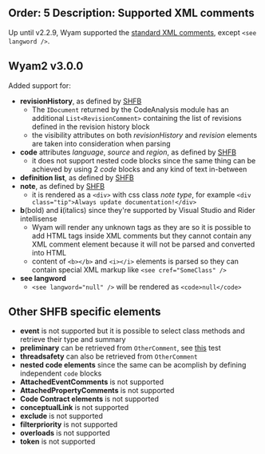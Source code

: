 Order: 5
Description: Supported XML comments
---

Up until v2.2.9, Wyam supported the [standard XML comments](https://docs.microsoft.com/en-us/dotnet/csharp/language-reference/xmldoc/recommended-tags), except ```<see langword />```.

## Wyam2 v3.0.0
Added support for:
- **revisionHistory**, as defined by [SHFB](http://ewsoftware.github.io/XMLCommentsGuide/html/2a973959-9c9a-4b3b-abcb-48bb30382400.htm)
    - The ```IDocument``` returned by the CodeAnalysis module has an additional ```List<RevisionComment>``` containing the list of revisions defined in the revision history block
    - the visibility attributes on both _revisionHistory_ and _revision_ elements are taken into consideration when parsing
- **code** attributes _language_, _source_ and _region_, as defined by [SHFB](http://ewsoftware.github.io/XMLCommentsGuide/html/1abd1992-e3d0-45b4-b43d-91fcfc5e5574.htm)
    - it does not support nested code blocks since the same thing can be achieved by using 2 _code_ blocks and any kind of text in-between
- **definition list**, as defined by [SHFB](http://ewsoftware.github.io/XMLCommentsGuide/html/e433d846-db15-4ac8-a5f5-f3428609ae6c.htm)
- **note**, as defined by [SHFB](http://ewsoftware.github.io/XMLCommentsGuide/html/4302a60f-e4f4-4b8d-a451-5f453c4ebd46.htm)
    - it is rendered as a ```<div>``` with css class _note type_, for example ```<div class="tip">Always update documentation!</div>```
- **b**(bold) and **i**(italics) since they're supported by Visual Studio and Rider intellisense
    - Wyam will render any unknown tags as they are so it is possible to add HTML tags inside XML comments but they cannot contain any XML comment element because it will not be parsed and converted into HTML
    - content of ```<b></b>``` and ```<i></i>``` elements is parsed so they can contain special XML markup like ```<see cref="SomeClass" />```
- **see langword**
    - ```<see langword="null" />``` will be rendered as ```<code>null</code>```

## Other SHFB specific elements

- **event** is not supported but it is possible to select class methods and retrieve their type and summary
- **preliminary** can be retrieved from ```OtherComment```, see [this](https://github.com/Wyam2/wyam/blob/1ae999a995113ee9cc719d709699d6df76a5bb74/tests/extensions/Wyam.CodeAnalysis.Tests/AnalyzeCSharpXmlDocumentationFixture.cs#L166) test
- **threadsafety** can also be retrieved from ```OtherComment```
- **nested code elements** since the same can be acomplish by defining independent ```code``` blocks
- **AttachedEventComments** is not supported
- **AttachedPropertyComments** is not supported
- **Code Contract elements** is not supported
- **conceptualLink** is not supported
- **exclude** is not supported
- **filterpriority** is not supported
- **overloads** is not supported
- **token** is not supported

